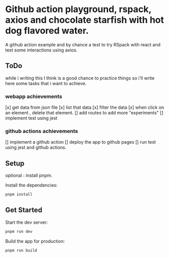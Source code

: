 # Github action playground, rspack, axios and chocolate starfish with hot dog flavored water.

A github action example and by chance a test to try RSpack with react and test some interactions using axios.

## ToDo
while i writing this I think is a good chance to practice things
so i'll write here some tasks that i want to achieve.

### webapp achievements
[x] get data from json file
[x] list that data
[x] filter the data
[x] when click on an element , delete that element.
[] add routes to add more "experiments"
[] implement test using jest

### github actions achievements
[] implement a github action
[] deploy the app to github pages
[] run test using jest and github actions.

## Setup

optional : install pnpm.

Install the dependencies:

```bash
pnpm install
```

## Get Started

Start the dev server:

```bash
pnpm run dev
```

Build the app for production:

```bash
pnpm run build
```

